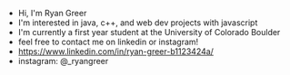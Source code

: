 - Hi, I'm Ryan Greer
- I'm interested in java, c++, and web dev projects with javascript
- I'm currently a first year student at the University of Colorado Boulder
- feel free to contact me on linkedin or instagram!
- https://www.linkedin.com/in/ryan-greer-b1123424a/
- instagram: @_ryangreer

<!---
doublergreer/doublergreer is a ✨ special ✨ repository because its `README.md` (this file) appears on your GitHub profile.
You can click the Preview link to take a look at your changes.
--->
